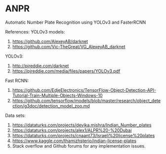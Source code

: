 # ANPR
Automatic Number Plate Recognition using YOLOv3 and FasterRCNN

References:
YOLOv3 models:
1. https://github.com/AlexeyAB/darknet
2. https://github.com/Vic-TheGreat/VG_AlexeyAB_darknet

YOLOv3: 
1. http://pjreddie.com/darknet
2. https://pjreddie.com/media/files/papers/YOLOv3.pdf

Fast RCNN:
1. https://github.com/EdjeElectronics/TensorFlow-Object-Detection-API-Tutorial-Train-Multiple-Objects-Windows-10
2. https://github.com/tensorflow/models/blob/master/research/object_detection/g3doc/detection_model_zoo.md

Data sets:
1. https://dataturks.com/projects/devika.mishra/Indian_Number_plates
2. https://dataturks.com/projects/alex1/ALPR%20-%20Dubai
3. https://dataturks.com/projects/cnaant73/Israeli%20license%20plates
4. https://www.kaggle.com/thamizhsterio/indian-license-plates
5. Stack overflow and Github forums for any implementation issues.
